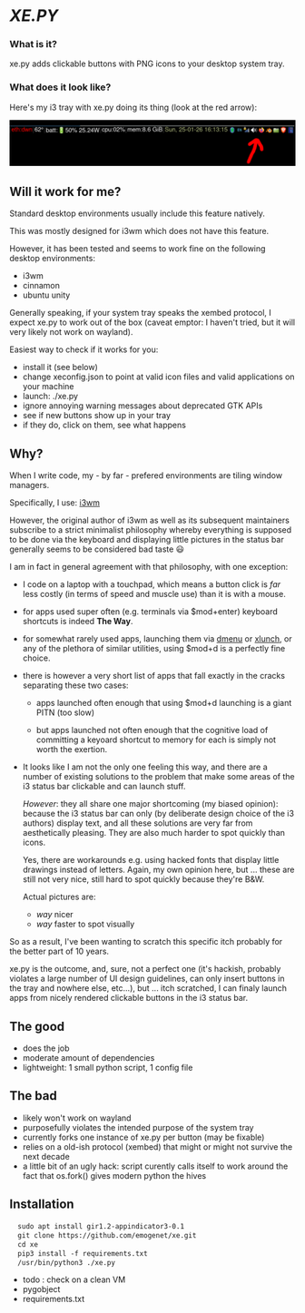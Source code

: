 # ***XE.PY*** #

### **What is it?** ###

xe.py adds clickable buttons with PNG icons to your desktop system tray.

### **What does it look like?** ###

Here's my i3 tray with xe.py doing its thing (look at the red arrow):

![](bar.png "i3bar with xe.py")


## **Will it work for me?** ##

Standard desktop environments usually include this feature natively.

This was mostly designed for i3wm which does not have this feature.

However, it has been tested and seems to work fine on the following desktop
environments:

  - i3wm
  - cinnamon
  - ubuntu unity

Generally speaking, if your system tray speaks the xembed protocol, I expect
xe.py to work out of the box (caveat emptor: I haven't tried, but it will
very likely not work on wayland).

Easiest way to check if it works for you:

  - install it (see below)
  - change xeconfig.json to point at valid icon files and valid applications
    on your machine
  - launch: ./xe.py
  - ignore annoying warning messages about deprecated GTK APIs
  - see if new buttons show up in your tray
  - if they do, click on them, see what happens

## **Why?** ##

  When I write code, my - by far - prefered environments are tiling window managers.

  Specifically, I use: [i3wm](https://i3wm.org/)

  However, the original author of i3wm as well as its subsequent maintainers
  subscribe to a strict minimalist philosophy whereby everything is supposed
  to be done via the keyboard and displaying little pictures in the status bar
  generally seems to be considered bad taste 😃

  I am in fact in general agreement with that philosophy, with one exception:

  - I code on a laptop with a touchpad, which means a button click is *far*
    less costly (in terms of speed and muscle use) than it is with a mouse.

  - for apps used super often (e.g. terminals via $mod+enter) keyboard
    shortcuts is indeed **The Way**.

  - for somewhat rarely used apps, launching them via
    [dmenu](https://tools.suckless.org/dmenu/) or
    [xlunch](https://xlunch.org/), or any of the plethora of similar
    utilities, using $mod+d is a perfectly fine choice.

  - there is however a very short list of apps that fall exactly in the
    cracks separating these two cases:

     - apps launched often enough that using $mod+d launching is a giant
       PITN (too slow)

     - but apps launched not often enough that the cognitive load of
       committing a keyoard shortcut to memory for each is simply not
       worth the exertion.

  - It looks like I am not the only one feeling this way, and there are a
    number of existing solutions to the problem that make some areas of the
    i3 status bar clickable and can launch stuff.

    *However*: they all share one major shortcoming (my biased opinion):
    because the i3 status bar can only (by deliberate design choice of the
    i3 authors) display text, and all these solutions are very far from
    aesthetically pleasing. They are also much harder to spot quickly
    than icons.

    Yes, there are workarounds e.g. using hacked fonts that display little
    drawings instead of letters. Again, my own opinion here, but ... these
    are still not very nice, still hard to spot quickly because they're B&W.

    Actual pictures are:
      - *way* nicer
      - *way* faster to spot visually

  So as a result, I've been wanting to scratch this specific itch probably
  for the better part of 10 years.

  xe.py is the outcome, and, sure, not a perfect one (it's hackish, probably
  violates a large number of UI design guidelines, can only insert buttons in
  the tray and nowhere else, etc...), but ... itch scratched, I can finaly
  launch apps from nicely rendered clickable buttons in the i3 status bar.

## **The good** ##

  - does the job
  - moderate amount of dependencies
  - lightweight: 1 small python script, 1 config file

## **The bad** ##

  - likely won't work on wayland
  - purposefully violates the intended purpose of the system tray
  - currently forks one instance of xe.py per button (may be fixable)
  - relies on a old-ish protocol (xembed) that might or might not survive the next decade
  - a little bit of an ugly hack: script curently calls itself to work around the fact that
    os.fork() gives modern python the hives

## **Installation** ##

~~~
  sudo apt install gir1.2-appindicator3-0.1
  git clone https://github.com/emogenet/xe.git
  cd xe
  pip3 install -f requirements.txt
  /usr/bin/python3 ./xe.py
~~~

  - todo : check on a clean VM
  - pygobject
  - requirements.txt


